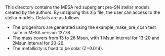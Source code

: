 This directory contains the MESA red supergiant pre-SN stellar models created by the authors.
By unzipping this zip file, the user can access to the stellar models. Details are as follows.

- The progenitors are generated using the example_make_pre_ccsn test suite in MESA version 12778.
- The mass covers from 13 to 26 Msun, with 1 Msun interval for 13-20 and 2Msun interval for 20-26.
- The metallicity is fixed to be solar (Z=0.014).
